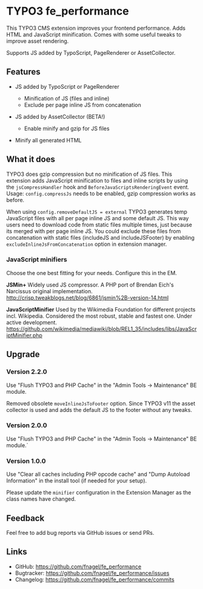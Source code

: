 # TYPO3 fe_performance

This TYPO3 CMS extension improves your frontend performance.
Adds HTML and JavaScript minification.
Comes with some useful tweaks to improve asset rendering.

Supports JS added by TypoScript, PageRenderer or AssetCollector.


## Features

* JS added by TypoScript or PageRenderer
  * Minification of JS (files and inline)
  * Exclude per page inline JS from concatenation

* JS added by AssetCollector (BETA!)
  * Enable minify and gzip for JS files

* Minify all generated HTML


## What it does

TYPO3 does gzip compression but no minification of JS files. This extension adds
JavaScript minification to files and inline scripts by using the
`jsCompressHandler` hook and `BeforeJavaScriptsRenderingEvent` event.
Usage: `config.compressJs` needs to be enabled, gzip compression works as before.

When using `config.removeDefaultJS = external` TYPO3 generates temp JavaScript
files with all per page inline JS and some default JS. This way users need to
download code from static files multiple times, just because its merged with per
page inline JS. You could exclude these files from concatenation with static
files (includeJS and includeJSFooter) by enabling `excludeInlineJsFromConcatenation`
option in extension manager.


### JavaScript minifiers

Choose the one best fitting for your needs. Configure this in the EM.


**JSMin+**
Widely used JS compressor. A PHP port of Brendan Eich's Narcissus original implementation.
http://crisp.tweakblogs.net/blog/6861/jsmin%2B-version-14.html

**JavaScriptMinifier**
Used by the Wikimedia Foundation for different projects incl. Wikipedia.
Considered the most robust, stable and fastest one. Under active development.
https://github.com/wikimedia/mediawiki/blob/REL1_35/includes/libs/JavaScriptMinifier.php


## Upgrade


### Version 2.2.0

Use "Flush TYPO3 and PHP Cache" in the "Admin Tools -> Maintenance" BE module.

Removed obsolete `moveInlineJsToFooter` option. Since TYPO3 v11 the asset collector is used and
adds the default JS to the footer without any tweaks.


### Version 2.0.0

Use "Flush TYPO3 and PHP Cache" in the "Admin Tools -> Maintenance" BE module.`


### Version 1.0.0

Use "Clear all caches including PHP opcode cache" and "Dump Autoload Information"
in the install tool (if needed for your setup).

Please update the `minifier` configuration in the Extension Manager as the class names have changed.


## Feedback

Feel free to add bug reports via GitHub issues or send PRs.


## Links

* GitHub:		https://github.com/fnagel/fe_performance
* Bugtracker:	https://github.com/fnagel/fe_performance/issues
* Changelog:	https://github.com/fnagel/fe_performance/commits

